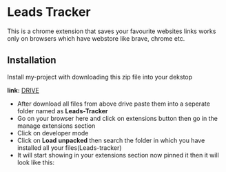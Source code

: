 
# Leads Tracker

This is a chrome extension that saves your favourite websites links works only on browsers which have webstore like brave, chrome etc.


## Installation

Install my-project with downloading this zip file into your dekstop

**link:**  [DRIVE](https://drive.google.com/drive/folders/1dNZSdDOInadhT3cL6XZnlD_oRG-5ElH1?usp=sharing)

* After download all files from above drive paste them into a seperate folder named as **Leads-Tracker**
* Go on your browser here and click on extensions button then go in the manage extensions section
* Click on developer mode 
* Click on **Load** **unpacked** then search the folder in which you have installed all your files(Leads-tracker)
* It will start showing in your extensions section now pinned it then it will look like this:

    
